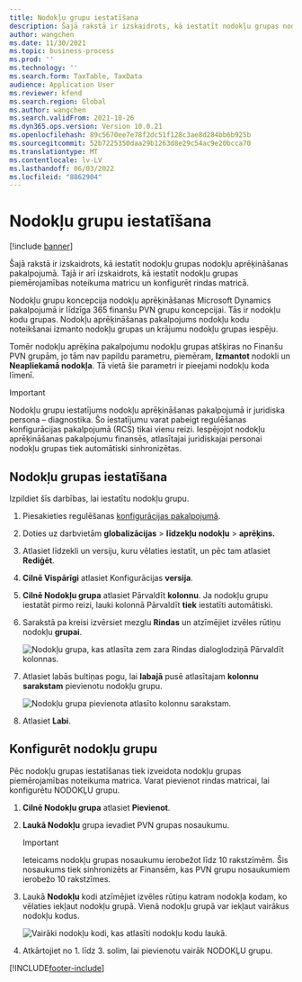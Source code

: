 ```yaml
---
title: Nodokļu grupu iestatīšana
description: Šajā rakstā ir izskaidrots, kā iestatīt nodokļu grupas nodokļu aprēķināšanas pakalpojumā.
author: wangchen
ms.date: 11/30/2021
ms.topic: business-process
ms.prod: ''
ms.technology: ''
ms.search.form: TaxTable, TaxData
audience: Application User
ms.reviewer: kfend
ms.search.region: Global
ms.author: wangchen
ms.search.validFrom: 2021-10-26
ms.dyn365.ops.version: Version 10.0.21
ms.openlocfilehash: 89c5670ee7e78f2dc51f128c3ae8d284bb6b925b
ms.sourcegitcommit: 52b7225350daa29b1263d8e29c54ac9e20bcca70
ms.translationtype: MT
ms.contentlocale: lv-LV
ms.lasthandoff: 06/03/2022
ms.locfileid: "8862904"
---
```

# <a name="set-up-tax-groups"></a>Nodokļu grupu iestatīšana

[!include [banner](../includes/banner.md)]

Šajā rakstā ir izskaidrots, kā iestatīt nodokļu grupas nodokļu aprēķināšanas pakalpojumā. Tajā ir arī izskaidrots, kā iestatīt nodokļu grupas piemērojamības noteikuma matricu un konfigurēt rindas matricā.

Nodokļu grupu koncepcija nodokļu aprēķināšanas Microsoft Dynamics pakalpojumā ir līdzīga 365 finanšu PVN grupu koncepcijai. Tās ir nodokļu kodu grupas. Nodokļu aprēķināšanas pakalpojums nodokļu kodu noteikšanai izmanto nodokļu grupas un krājumu nodokļu grupas iespēju.

Tomēr nodokļu aprēķina pakalpojumu nodokļu grupas atšķiras no Finanšu PVN grupām, jo tām nav papildu parametru, piemēram, **Izmantot** nodokli un **Neapliekamā nodokļa**. Tā vietā šie parametri ir pieejami nodokļu koda līmenī.

> [!IMPORTANT]
> Nodokļu grupu iestatījums nodokļu aprēķināšanas pakalpojumā ir juridiska persona – diagnostika. Šo iestatījumu varat pabeigt regulēšanas konfigurācijas pakalpojumā (RCS) tikai vienu reizi. Iespējojot nodokļu aprēķināšanas pakalpojumu finansēs, atlasītajai juridiskajai personai nodokļu grupas tiek automātiski sinhronizētas.

## <a name="set-up-a-tax-group"></a>Nodokļu grupas iestatīšana

Izpildiet šīs darbības, lai iestatītu nodokļu grupu.

1. Piesakieties regulēšanas [konfigurācijas pakalpojumā](https://marketing.configure.global.dynamics.com/).
2. Doties uz darbvietām **globalizācijas** \> **līdzekļu nodokļu** \> **aprēķins.**
3. Atlasiet līdzekli un versiju, kuru vēlaties iestatīt, un pēc tam atlasiet **Rediģēt**.
4. **Cilnē Vispārīgi** atlasiet Konfigurācijas **versija**.
5. **Cilnē Nodokļu grupa** atlasiet Pārvaldīt **kolonnu**. Ja nodokļu grupu iestatāt pirmo reizi, lauki kolonnā Pārvaldīt **tiek** iestatīti automātiski.
6. Sarakstā pa kreisi izvērsiet mezglu **Rindas** un atzīmējiet izvēles rūtiņu nodokļu **grupai**.

    ![Nodokļu grupa, kas atlasīta zem zara Rindas dialoglodziņā Pārvaldīt kolonnas.](media/select-tax-group.png)

7. Atlasiet labās bultiņas pogu, lai **labajā** pusē atlasītajam **kolonnu sarakstam** pievienotu nodokļu grupu.

    ![Nodokļu grupa pievienota atlasīto kolonnu sarakstam.](media/add-tax-group.png)

8. Atlasiet **Labi**.

## <a name="configure-a-tax-group"></a>Konfigurēt nodokļu grupu

Pēc nodokļu grupas iestatīšanas tiek izveidota nodokļu grupas piemērojamības noteikuma matrica. Varat pievienot rindas matricai, lai konfigurētu NODOKĻU grupu.

1. **Cilnē Nodokļu grupa** atlasiet **Pievienot**.
2. **Laukā Nodokļu** grupa ievadiet PVN grupas nosaukumu.

    > [!IMPORTANT]
    > Ieteicams nodokļu grupas nosaukumu ierobežot līdz 10 rakstzīmēm. Šis nosaukums tiek sinhronizēts ar Finansēm, kas PVN grupu nosaukumiem ierobežo 10 rakstzīmes.

3. Laukā **Nodokļu** kodi atzīmējiet izvēles rūtiņu katram nodokļa kodam, ko vēlaties iekļaut nodokļu grupā. Vienā nodokļu grupā var iekļaut vairākus nodokļu kodus.

    ![Vairāki nodokļu kodi, kas atlasīti nodokļu kodu laukā.](media/multiple-tax-codes-selection.png)

4. Atkārtojiet no 1. līdz 3. solim, lai pievienotu vairāk NODOKĻU grupu.

[!INCLUDE[footer-include](../../includes/footer-banner.md)]
